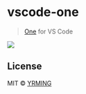 # vscode-one
>[One](http://wufazhuce.com/) for VS Code 

![](https://wx2.sinaimg.cn/large/65ad7d5aly1g5mj4drqelj21bx0u0wr8.jpg)

## License

MIT © [YRMING](https://github.com/yrming)